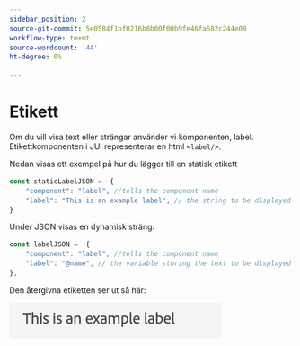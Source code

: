 ```yaml
---
sidebar_position: 2
source-git-commit: 5e0584f1bf0216b8b00f00b9fe46fa682c244e08
workflow-type: tm+mt
source-wordcount: '44'
ht-degree: 0%

---
```



# Etikett

Om du vill visa text eller strängar använder vi komponenten, label.
Etikettkomponenten i JUI representerar en html `<label/>`.

Nedan visas ett exempel på hur du lägger till en statisk etikett

```js title="staticLabel.js"
const staticLabelJSON =  {
    "component": "label", //tells the component name
    "label": "This is an example label", // the string to be displayed
}
```

Under JSON visas en dynamisk sträng:

```js title="dynamicLabel.js"
const labelJSON =  {
    "component": "label", //tells the component name
    "label": "@name", // the variable storing the text to be displayed
},
```

Den återgivna etiketten ser ut så här:

![label](./imgs/label.png "Etikett")